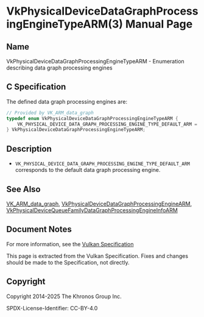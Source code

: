 # VkPhysicalDeviceDataGraphProcessingEngineTypeARM(3) Manual Page

## Name

VkPhysicalDeviceDataGraphProcessingEngineTypeARM - Enumeration describing data graph processing engines



## [](#_c_specification)C Specification

The defined data graph processing engines are:

```c++
// Provided by VK_ARM_data_graph
typedef enum VkPhysicalDeviceDataGraphProcessingEngineTypeARM {
    VK_PHYSICAL_DEVICE_DATA_GRAPH_PROCESSING_ENGINE_TYPE_DEFAULT_ARM = 0,
} VkPhysicalDeviceDataGraphProcessingEngineTypeARM;
```

## [](#_description)Description

- `VK_PHYSICAL_DEVICE_DATA_GRAPH_PROCESSING_ENGINE_TYPE_DEFAULT_ARM` corresponds to the default data graph processing engine.

## [](#_see_also)See Also

[VK\_ARM\_data\_graph](https://registry.khronos.org/vulkan/specs/latest/man/html/VK_ARM_data_graph.html), [VkPhysicalDeviceDataGraphProcessingEngineARM](https://registry.khronos.org/vulkan/specs/latest/man/html/VkPhysicalDeviceDataGraphProcessingEngineARM.html), [VkPhysicalDeviceQueueFamilyDataGraphProcessingEngineInfoARM](https://registry.khronos.org/vulkan/specs/latest/man/html/VkPhysicalDeviceQueueFamilyDataGraphProcessingEngineInfoARM.html)

## [](#_document_notes)Document Notes

For more information, see the [Vulkan Specification](https://registry.khronos.org/vulkan/specs/latest/html/vkspec.html#VkPhysicalDeviceDataGraphProcessingEngineTypeARM)

This page is extracted from the Vulkan Specification. Fixes and changes should be made to the Specification, not directly.

## [](#_copyright)Copyright

Copyright 2014-2025 The Khronos Group Inc.

SPDX-License-Identifier: CC-BY-4.0